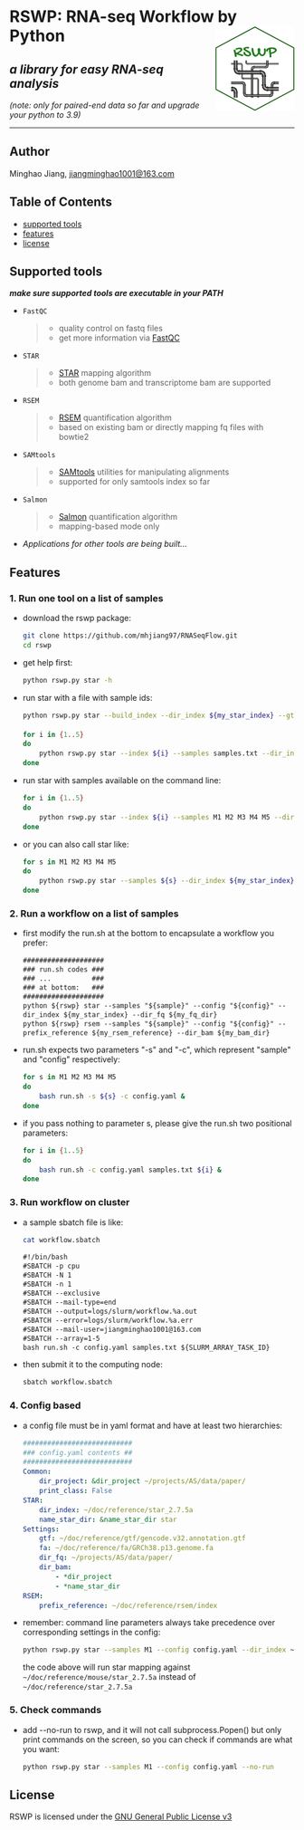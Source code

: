 # RSWP: RNA-seq Workflow by Python <img src="https://github.com/mhjiang97/RNASeqFlow/blob/master/rswp/utils/sticker/sticker.png" align="right" height=150 width=140/>
## _a library for easy RNA-seq analysis_  
_(note: only for paired-end data so far and upgrade your python to 3.9)_  

-----------
## Author  
Minghao Jiang, <jiangminghao1001@163.com>  

## Table of Contents  
- [supported tools](#supported-tools)  
- [features](#features)  
- [license](#license)

## Supported tools  
**_make sure supported tools are executable in your PATH_**  

- `FastQC`
  
    > + quality control on fastq files  
    > + get more information via [FastQC](http://www.bioinformatics.babraham.ac.uk/projects/fastqc/)  
    
- `STAR`  
  
    > + [STAR](https://github.com/alexdobin/STAR) mapping algorithm  
    > + both genome bam and transcriptome bam are supported  
    
- `RSEM`  
  
    > + [RSEM](https://github.com/deweylab/RSEM) quantification algorithm  
    > + based on existing bam or directly mapping fq files with bowtie2  
    
- `SAMtools`  
  
    > + [SAMtools](https://github.com/samtools/samtools) utilities for manipulating alignments  
    > + supported for only samtools index so far  
    
- `Salmon`
  
    > + [Salmon](https://github.com/COMBINE-lab/salmon) quantification algorithm
    > + mapping-based mode only  

- _Applications for other tools are being built..._  

## Features
  
### 1. Run one tool on a list of samples  
- download the rswp package:
  
    ```bash
    git clone https://github.com/mhjiang97/RNASeqFlow.git
    cd rswp
    ```  
- get help first:
  
    ```bash
    python rswp.py star -h
    ```  
- run star with a file with sample ids:
    
    ```bash
    python rswp.py star --build_index --dir_index ${my_star_index} --gtf ${gtf_file} --fa ${fa_file}
    
    for i in {1..5}
    do
        python rswp.py star --index ${i} --samples samples.txt --dir_index ${my_star_index} --dir_fq ${fq_dir} &
    done
    ```  
- run star with samples available on the command line:
  
    ```bash
    for i in {1..5}
    do
        python rswp.py star --index ${i} --samples M1 M2 M3 M4 M5 --dir_index ${my_star_index} --dir_fq ${fq_dir} &
    done
    ```  
- or you can also call star like:
  
    ```bash
    for s in M1 M2 M3 M4 M5
    do
        python rswp.py star --samples ${s} --dir_index ${my_star_index} --dir_fq ${fq_dir} &
    done
    ```
  
### 2. Run a workflow on a list of samples  
- first modify the run.sh at the bottom to encapsulate a workflow you prefer:
  
    ```shell
    ####################
    ### run.sh codes ###
    ### ...          ###
    ### at bottom:   ###
    ####################
    python ${rswp} star --samples "${sample}" --config "${config}" --dir_index ${my_star_index} --dir_fq ${my_fq_dir}
    python ${rswp} rsem --samples "${sample}" --config "${config}" --prefix_reference ${my_rsem_reference} --dir_bam ${my_bam_dir}
    ```  
- run.sh expects two parameters "-s" and "-c", which represent "sample" and "config" respectively:
  
    ```bash
    for s in M1 M2 M3 M4 M5
    do
        bash run.sh -s ${s} -c config.yaml &
    done
    ```  
- if you pass nothing to parameter s, please give the run.sh two positional parameters:
  
    ```bash
    for i in {1..5}
    do
        bash run.sh -c config.yaml samples.txt ${i} &
    done
    ```  
  
### 3. Run workflow on cluster  
- a sample sbatch file is like:
  
    ```bash
    cat workflow.sbatch
    ```  
    ```shell
    #!/bin/bash
    #SBATCH -p cpu
    #SBATCH -N 1
    #SBATCH -n 1
    #SBATCH --exclusive
    #SBATCH --mail-type=end
    #SBATCH --output=logs/slurm/workflow.%a.out
    #SBATCH --error=logs/slurm/workflow.%a.err
    #SBATCH --mail-user=jiangminghao1001@163.com
    #SBATCH --array=1-5
    bash run.sh -c config.yaml samples.txt ${SLURM_ARRAY_TASK_ID}
    ```  
- then submit it to the computing node:
  
    ```bash
    sbatch workflow.sbatch
    ```  
  
### 4. Config based  
- a config file must be in yaml format and have at least two hierarchies:
  
    ```yaml
    ###########################
    ### config.yaml contents ##
    ###########################
    Common:
        dir_project: &dir_project ~/projects/AS/data/paper/
        print_class: False
    STAR:
        dir_index: ~/doc/reference/star_2.7.5a
        name_star_dir: &name_star_dir star
    Settings:
        gtf: ~/doc/reference/gtf/gencode.v32.annotation.gtf
        fa: ~/doc/reference/fa/GRCh38.p13.genome.fa
        dir_fq: ~/projects/AS/data/paper/
        dir_bam:
            - *dir_project
            - *name_star_dir
    RSEM:
        prefix_reference: ~/doc/reference/rsem/index  
    ```  
- remember: command line parameters always take precedence over corresponding settings in the config:
  
    ```bash
    python rswp.py star --samples M1 --config config.yaml --dir_index ~/doc/reference/mouse/star_2.7.5a  
    ```  
    the code above will run star mapping against `~/doc/reference/mouse/star_2.7.5a` instead of `~/doc/reference/star_2.7.5a`
  
### 5. Check commands  
- add --no-run to rswp, and it will not call subprocess.Popen() but only print commands on the screen,
  so you can check if commands are what you want:
  
    ```bash
    python rswp.py star --samples M1 --config config.yaml --no-run
    ```
  
## License  
RSWP is licensed under the [GNU General Public License v3](http://www.gnu.org/licenses/gpl-3.0.html)  